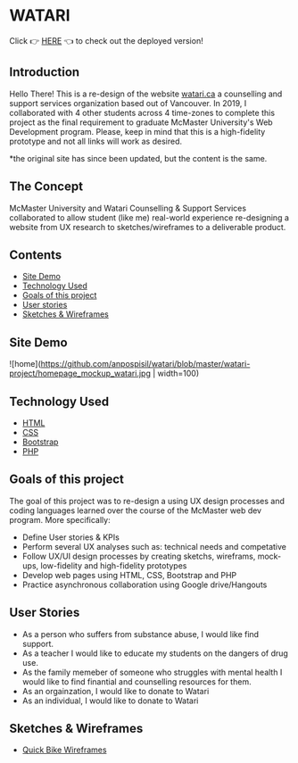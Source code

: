 # WATARI

Click :point_right: [HERE](https://watari-redesign.netlify.app/index.html) :point_left: to check out the deployed version!

## Introduction

Hello There! This is a re-design of the website [watari.ca](https://www.watari.ca/) a counselling and support services organization based out of Vancouver. In 2019, I collaborated with 4 other students across 4 time-zones to complete this project as the final requirement to graduate McMaster University's Web Development program. Please, keep in mind that this is a high-fidelity prototype and not all links will work as desired. 

*the original site has since been updated, but the content is the same.

## The Concept

McMaster University and Watari Counselling & Support Services collaborated to allow student (like me) real-world experience re-designing a website from UX research to sketches/wireframes to a deliverable product.

## Contents

- [Site Demo](https://github.com/anpospisil/watari#App-Demo)
- [Technology Used](https://github.com/anpospisil/watari#technology-used)
- [Goals of this project](https://github.com/anpospisil/watari#goals-of-this-project)
- [User stories](https://github.com/anpospisil/watari#user-stories)
- [Sketches & Wireframes](https://github.com/anpospisil/watari#wireframes)


## Site Demo

![home](https://github.com/anpospisil/watari/blob/master/watari-project/homepage_mockup_watari.jpg | width=100)

## Technology Used

- [HTML](https://github.com/anpospisil/watari/blob/master/index.html)
- [CSS](https://github.com/anpospisil/watari/blob/master/styles/style.css)
- [Bootstrap](https://github.com/anpospisil/watari/blob/master/about.html)
- [PHP](https://github.com/anpospisil/watari/tree/master/cms/login)

## Goals of this project

The goal of this project was to re-design a using UX design processes and coding languages learned over the course of the McMaster web dev program. More specifically:

- Define User stories & KPIs
- Perform several UX analyses such as: technical needs and competative
- Follow UX/UI design processes by creating sketchs, wireframs, mock-ups, low-fidelity and high-fidelity prototypes
- Develop web pages using HTML, CSS, Bootstrap and PHP 
- Practice asynchronous collaboration using Google drive/Hangouts

## User Stories

  - As a person who suffers from substance abuse, I would like find support.
  - As a teacher I would like to educate my students on the dangers of drug use.
  - As the family memeber of someone who struggles with mental health I would like to find finantial and counselling resources for them.
  - As an orgainzation, I would like to donate to Watari
  - As an individual, I would like to donate to Watari

## Sketches & Wireframes

  - [Quick Bike Wireframes](https://balsamiq.cloud/sivxjco/p7hyx0j)
